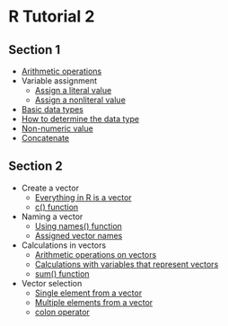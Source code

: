 # R Tutorial 2

## Section 1
* [Arithmetic operations](section%201/arithmetics.R)
* Variable assignment
  * [Assign a literal value](section%201/variable_assignment_1.R)
  * [Assign a nonliteral value](section%201/variable_assignment_2.R)
* [Basic data types](section%201/basic_data_types.R)
* [How to determine the data type](section%201/determine_the_data_type.R)
* [Non-numeric value](section%201/non_numeric_in_binary_operator.R)
* [Concatenate](section%201/concatenate.R)

## Section 2
* Create a vector
  * [Everything in R is a vector](section%202/create_a_vector_1.R)
  * [c() function](section%202/create_a_vector_2.R)
* Naming a vector
  * [Using names() function](section%202/naming_a_vector_1.R)
  * [Assigned vector names](section%202/naming_a_vector_2.R)
* Calculations in vectors
  * [Arithmetic operations on vectors](section%202/calculate_total_1.R)
  * [Calculations with variables that represent vectors](section%202/calculate_total_2.R)
  * [sum() function](section%202/calculate_total_3.R)
* Vector selection
  * [Single element from a vector](section%202/vector_selection_1.R)
  * [Multiple elements from a vector](section%202/vector_selection_2.R)
  * [colon operator](section%202/vector_selection_3.R)
